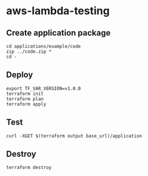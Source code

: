 # aws-lambda-testing

## Create application package

```
cd applications/example/code
zip ../code.zip *
cd -
```

## Deploy

```
export TF_VAR_VERSION=v1.0.0
terraform init
terraform plan
terraform apply
```

## Test

```
curl -XGET $(terraform output base_url)/application
```

## Destroy

```
terraform destroy
```
